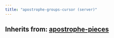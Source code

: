 ```yaml
---
title: "apostrophe-groups-cursor (server)"
---
```

## Inherits from: [apostrophe-pieces](../apostrophe-pieces/index.html)

